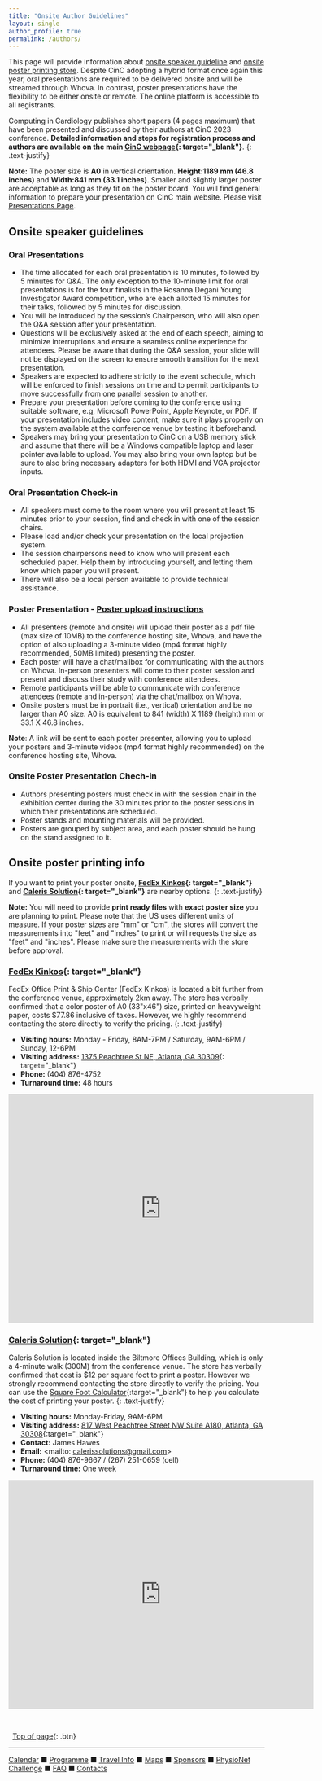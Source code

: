 ```yaml
---
title: "Onsite Author Guidelines"
layout: single
author_profile: true
permalink: /authors/
---
```

<a name="top"></a>
This page will provide information about [onsite speaker guideline](../authors/#speaker) and [onsite poster printing store](../authors/#poster). Despite CinC adopting a hybrid format once again this year, oral presentations are required to be delivered onsite and will be streamed through Whova. In contrast, poster presentations have the flexibility to be either onsite or remote. The online platform is accessible to all registrants.

Computing in Cardiology publishes short papers (4 pages maximum) that have been presented and discussed by their authors at CinC 2023 conference. **Detailed information and steps for registration process and authors are available on the main [CinC webpage](https://cinc.org/inf_authors/){: target="_blank"}**.
{: .text-justify}
<p class="notice--warning">
	<strong>Note:</strong> The poster size is <strong>A0</STRONG> in vertical orientation. <strong>Height:1189 mm (46.8 inches)</strong> and <strong>Width:841 mm (33.1 inches)</strong>. Smaller and slightly larger poster are acceptable as long as they fit on the poster board. You will find general information to prepare your presentation on CinC main website. Please visit <a href= "https://cinc.org/cinc-oral-or-poster-presentations/" target="_blank">Presentations Page</a>. 
</p>

## <a name="speaker"></a>Onsite speaker guidelines
### Oral Presentations
* The time allocated for each oral presentation is 10 minutes, followed by 5 minutes for Q&A. The only exception to the 10-minute limit for oral presentations is for the four finalists in the Rosanna Degani Young Investigator Award competition, who are each allotted 15 minutes for their talks, followed by 5 minutes for discussion.
* You will be introduced by the session’s Chairperson, who will also open the Q&A session after your presentation.
* Questions will be exclusively asked at the end of each speech, aiming to minimize interruptions and ensure a seamless online experience for attendees. Please be aware that during the Q&A session, your slide will not be displayed on the screen to ensure smooth transition for the next presentation. 
* Speakers are expected to adhere strictly to the event schedule, which will be enforced to finish sessions on time and to permit participants to move successfully from one parallel session to another. 
* Prepare your presentation before coming to the conference using suitable software, e.g, Microsoft PowerPoint, Apple Keynote, or PDF. If your presentation includes video content, make sure it plays properly on the system available at the conference venue by testing it beforehand. 
* Speakers may bring your presentation to CinC on a USB memory stick and assume that there will be a Windows compatible laptop and laser pointer available to upload. You may also bring your own laptop but be sure to also bring necessary adapters for both HDMI and VGA projector inputs. 

### Oral Presentation Check-in
* All speakers must come to the room where you will present at least 15 minutes prior to your session, find and check in with one of the session chairs. 
* Please load and/or check your presentation on the local projection system. 
* The session chairpersons need to know who will present each scheduled paper. Help them by introducing yourself, and letting them know which paper you will present. 
* There will also be a local person available to provide technical assistance. 

### Poster Presentation - **[Poster upload instructions](../instructions/)**
* All presenters (remote and onsite) will upload their poster as a pdf file (max size of 10MB) to the conference hosting site, Whova, and have the option of also uploading a 3-minute video (mp4 format highly recommended, 50MB limited) presenting the poster.
* Each poster will have a chat/mailbox for communicating with the authors on Whova. 
In-person presenters will come to their poster session and present and discuss their study with conference attendees. 
* Remote participants will be able to communicate with conference attendees (remote and in-person) via the chat/mailbox on Whova. 
* Onsite posters must be in portrait (i.e., vertical) orientation and be no larger than A0 size. A0 is equivalent to 841 (width) X 1189 (height) mm or 33.1 X 46.8 inches. 

<p class="notice--warning">
	<strong>Note</strong>: A link will be sent to each poster presenter, allowing you to upload your posters and 3-minute videos (mp4 format highly recommended) on the conference hosting site, Whova.</p>

### Onsite Poster Presentation Chech-in
* Authors presenting posters must check in with the session chair in the exhibition center during the 30 minutes prior to the poster sessions in which their presentations are scheduled. 
* Poster stands and mounting materials will be provided. 
* Posters are grouped by subject area, and each poster should be hung on the stand assigned to it. 

## <a name="poster"></a>Onsite poster printing info
If you want to print your poster onsite, **[FedEx Kinkos](https://local.fedex.com/en-us/ga/atlanta/office-1509?cmp=LOC-1001545-3-1-971-1110000-US-US-EN-GPLCOPYANDPRINT){: target="_blank"}** and **[Caleris Solution](https://calerissolutions.com/){: target="_blank"}** are nearby options.
{: .text-justify}
<p class="notice--warning">
	<strong>Note:</strong> You will need to provide <strong>print ready files</strong> with <strong>exact poster size</strong> you are planning to print. Please note that the US uses different units of measure. If your poster sizes are "mm" or "cm", the stores will convert the measurements into "feet" and "inches" to print or will requests the size as "feet" and "inches". Please make sure the measurements with the store before approval.
</p>

### [FedEx Kinkos](https://local.fedex.com/en-us/ga/atlanta/office-1509?cmp=LOC-1001545-3-1-971-1110000-US-US-EN-GPLCOPYANDPRINT){: target="_blank"}
FedEx Office Print & Ship Center (FedEx Kinkos) is located a bit further from the conference venue, approximately 2km away. The store has verbally confirmed that a color poster of A0 (33"x46") size, printed on heavyweight paper, costs $77.86 inclusive of taxes. However, we highly recommend contacting the store directly to verify the pricing. 
{: .text-justify}

* **Visiting hours:** Monday - Friday, 8AM-7PM / Saturday, 9AM-6PM / Sunday, 12-6PM
* **Visiting address:** [1375 Peachtree St NE, Atlanta, GA 30309](https://goo.gl/maps/LGkTE1sRe8Y9rw1y9){: target="_blank"}
* **Phone:** (404) 876-4752
* **Turnaround time:** 48 hours

<iframe src="https://www.google.com/maps/embed?pb=!1m28!1m12!1m3!1d13264.344751697727!2d-84.3965634795307!3d33.784272422142436!2m3!1f0!2f0!3f0!3m2!1i1024!2i768!4f13.1!4m13!3e3!4m5!1s0x88f50466be9894e5%3A0x6c3a4370c99dd7d7!2sGlobal%20Learning%20and%20Conference%20Center%2C%204th%20Street%20Northwest%2C%20Atlanta%2C%20GA!3m2!1d33.7761528!2d-84.38952259999999!4m5!1s0x88f5045004bd9987%3A0xb313a9b59022144f!2sFedEx%20Office%20Print%20%26%20Ship%20Center%2C%201375%20Peachtree%20St%20NE%2C%20Atlanta%2C%20GA%2030309!3m2!1d33.792223!2d-84.38585499999999!5e0!3m2!1sen!2sus!4v1688740012223!5m2!1sen!2sus" width="600" height="450" style="border:0;" allowfullscreen="" loading="lazy" referrerpolicy="no-referrer-when-downgrade"></iframe>

### [Caleris Solution](https://calerissolutions.com/){: target="_blank"}
Caleris Solution is located inside the Biltmore Offices Building, which is only a 4-minute walk (300M) from the conference venue. The store has verbally confirmed that cost is $12 per square foot to print a poster. However we strongly recommend contacting the store directly to verify the pricing. You can use the [Square Foot Calculator](https://www.thecalculatorsite.com/misc/square-footage-calculator.php){:target="_blank"} to help you calculate the cost of printing your poster.
{: .text-justify}
* **Visiting hours:** Monday-Friday, 9AM-6PM
* **Visiting address:** [817 West Peachtree Street NW Suite A180, Atlanta, GA 30308](https://goo.gl/maps/ozQd2m1yKbtoWr4F9){:target="_blank"}
* **Contact:** James Hawes
* **Email:** <mailto: calerissolutions@gmail.com>
* **Phone:** (404) 876-9667 / (267) 251-0659 (cell)
* **Turnaround time:** One week

<iframe src="https://www.google.com/maps/embed?pb=!1m28!1m12!1m3!1d3316.3746350177776!2d-84.39081672358645!3d33.77682252326189!2m3!1f0!2f0!3f0!3m2!1i1024!2i768!4f13.1!4m13!3e3!4m5!1s0x88f50466be9894e5%3A0x6c3a4370c99dd7d7!2sGlobal%20Learning%20and%20Conference%20Center%2C%204th%20Street%20Northwest%2C%20Atlanta%2C%20GA!3m2!1d33.7761528!2d-84.38952259999999!4m5!1s0x88f50466c2db507d%3A0x5686d4e4df763036!2sCaleris%20Solutions%2C%20(Printing%2C%20Pack%20%26%20Ship%2C%20Promotional%20Products)%2C%20817%20West%20Peachtree%20Street%20Northwest%20Suite%20A180%20404%2C%20Inside%20Biltmore%20Offices%20Bldg%2C%209667%20876%20Suite%20A180%2C%20Atlanta%2C%20GA%2030308!3m2!1d33.7773239!2d-84.38698409999999!5e0!3m2!1sen!2sus!4v1688740095000!5m2!1sen!2sus" width="600" height="450" style="border:0;" allowfullscreen="" loading="lazy" referrerpolicy="no-referrer-when-downgrade"></iframe>


&nbsp;

&nbsp;
[Top of page](#top){: .btn}

---

[Calendar](../dates/) &#9632; [Programme](../programme/) &#9632; [Travel Info](../travel/) &#9632; [Maps](../map) &#9632; [Sponsors](../sponsors/) &#9632; [PhysioNet Challenge](../challenge/) &#9632; [FAQ](../faq/) &#9632; [Contacts](../contact/)
